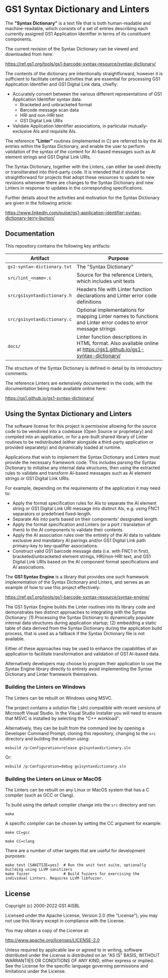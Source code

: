 GS1 Syntax Dictionary and Linters
=================================

The **"Syntax Dictionary"** is a text file that is both human-readable and
machine-readable, which consists of a set of entries describing each currently
assigned GS1 Application Identifier in terms of its constituent components.

The current revision of the Syntax Dictionary can be viewed and downloaded
from here:

<https://ref.gs1.org/tools/gs1-barcode-syntax-resource/syntax-dictionary/>

The contents of the dictionary are intentionally straightforward, however it is
sufficient to facilitate certain activities that are essential for processing
GS1 Application Identifier and GS1 Digital Link data, chiefly:

  * Accurately convert between the various different representations of GS1 Application Identifier syntax data.
    * Bracketed and unbracketed format
    * Barcode message scan data
    * HRI and non-HRI text
    * GS1 Digital Link URIs
  * Validate Application Identifier associations, in particular mutually-exclusive AIs and requisite AIs.

The reference **"Linter"** routines (implemented in C) are referred to by the
AI entries within the Syntax Dictionary, and enable the user to perform
validation of the syntax of the content for AI-based messages such as AI
element strings and GS1 Digital Link URIs.

The Syntax Dictionary, together with the Linters, can either be used directly
or transliterated into third-party code. It is intended that it should be
straightforward for projects that adopt these resources to update to new
revisions whenever there are changes to the Syntax Dictionary and new Linters
in response to updates in the corresponding specifications.

Further details about the activities and motivation for the Syntax Dictionary
are given in the following article:

<https://www.linkedin.com/pulse/gs1-application-identifier-syntax-dictionary-terry-burton/>


Documentation
-------------

This repository contains the following key artifacts:

| Artifact                    | Purpose                                                                                                              |
| --------------------------- | -------------------------------------------------------------------------------------------------------------------- |
| `gs1-syntax-dictionary.txt` | The "Syntax Dictionary"                                                                                              |
| `src/lint_<name>.c`         | Source for the reference Linters, which includes unit tests                                                          |
| `src/gs1syntaxdictionary.h` | Headers file with Linter function declarations and Linter error code definitions                                     |
| `src/gs1syntaxdictionary.c` | Optional implementations for mapping Linter names to functions and Linter error codes to error message strings       |
| `docs/`                     | Linter function descriptions in HTML format. Also available online at <https://gs1.github.io/gs1-syntax-dictionary/> |

The structure of the Syntax Dictionary is defined in detail by its introductory comments.

The reference Linters are extensively documented in the code, with the documentation being
made available online here:

<https://gs1.github.io/gs1-syntax-dictionary/>


Using the Syntax Dictionary and Linters
---------------------------------------

The software license for this project is permissive allowing for the source code to be vendored into a
codebase (Open Source or proprietary) and compiled into an application, or for a
pre-built shared library of Linter routines to be redistributed (either
alongside a third-party application or provided separately) and dynamically loaded at
runtime.

Applications that wish to implement the Syntax Dictionary and Linters must
provide the necessary framework code. This includes parsing the Syntax
Dictionary to initialise any internal data structures, then using the
extracted rules to validate and transform AI-based messages such as AI element
strings or GS1 Digital Link URIs.

For example, depending on the requirements of the application it may need to:

  * Apply the format specification rules for AIs to separate the AI element string or GS1 Digital Link URI message into distinct AIs, e.g. using FNC1 separators or predefined fixed-length.
  * Separate AIs into parts based on their components' designated length.
  * Apply the format specification and Linters (or a port / translation of them) to the AI components to validate their contents.
  * Apply the AI association rules over the entirety of the AI data to validate exclusive and mandatory AI pairings and/or GS1 Digital Link path primary-key to key-qualifier associations.
  * Construct valid GS1 barcode message data (i.e. with FNC1 in first), bracketed/unbracketed element strings, HRI/non-HRI text, and GS1 Digital Link URIs based on the AI component format specifications and AI associations.

The **GS1 Syntax Engine** is a library that provides one such framework
implementation of the Syntax Dictionary and Linters, and serves as an example
of how to use this project effectively:

<https://ref.gs1.org/tools/gs1-barcode-syntax-resource/syntax-engine/>

The GS1 Syntax Engine builds the Linter routines into its library code and
demonstrates two distinct approaches to integrating with the Syntax Dictionary:
(1) Processing the Syntax Dictionary to dynamically populate internal data
structures during application startup; (2) embedding a static table of data
derived from the Syntax Dictionary during the application build process, that
is used as a fallback if the Syntax Dictionary file is not available.

Either of these approaches may be used to enhance the capabilities of an
application to facilitate transformation and validation of GS1 AI-based data.

Alternatively developers may choose to program their application to use the
Syntax Engine library directly to entirely avoid implementing the Syntax
Dictionary and Linter framework themselves.


### Building the Linters on Windows

The Linters can be rebuilt on Windows using MSVC.

The project contains a solution file (.sln) compatible with recent versions of
Microsoft Visual Studio. In the Visual Studio Installer you will need to ensure
that MSVC is installed by selecting the "C++ workload".

Alternatively, they can be built from the command line by opening a
Developer Command Prompt, cloning this repository, changing to the `src`
directory and building the solution using:

    msbuild /p:Configuration=release gs1syntaxdictionary.sln

Or:

    msbuild /p:Configuration=debug gs1syntaxdictionary.sln


### Building the Linters on Linux or MacOS

The Linters can be rebuilt on any Linux or MacOS system that has a C compiler
(such as GCC or Clang).

To build using the default compiler change into the `src` directory and run:

    make

A specific compiler can be chosen by setting the CC argument for example:

    make CC=gcc

    make CC=clang

There are a number of other targets that are useful for development purposes:

    make test [SANITIZE=yes]  # Run the unit test suite, optionally building using LLVM sanitizers
    make fuzzer               # Build fuzzers for exercising the individual Linters. Requires LLVM libfuzzer.


License
-------

Copyright (c) 2000-2022 GS1 AISBL

Licensed under the Apache License, Version 2.0 (the "License"); you may not use
this library except in compliance with the License.

You may obtain a copy of the License at:

<http://www.apache.org/licenses/LICENSE-2.0>

Unless required by applicable law or agreed to in writing, software distributed
under the License is distributed on an "AS IS" BASIS, WITHOUT WARRANTIES OR
CONDITIONS OF ANY KIND, either express or implied. See the License for the
specific language governing permissions and limitations under the License.
